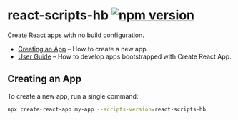 # react-scripts-hb [![npm version](https://badge.fury.io/js/react-scripts-hb.svg)](https://badge.fury.io/js/react-scripts-hb)

Create React apps with no build configuration.

* [Creating an App](#creating-an-app) – How to create a new app.
* [User Guide](https://github.com/linhaobin/create-react-app/blob/master/packages/react-scripts/template/README.md) – How to develop apps bootstrapped with Create React App.

## Creating an App

To create a new app, run a single command:

```sh
npx create-react-app my-app --scripts-version=react-scripts-hb
```